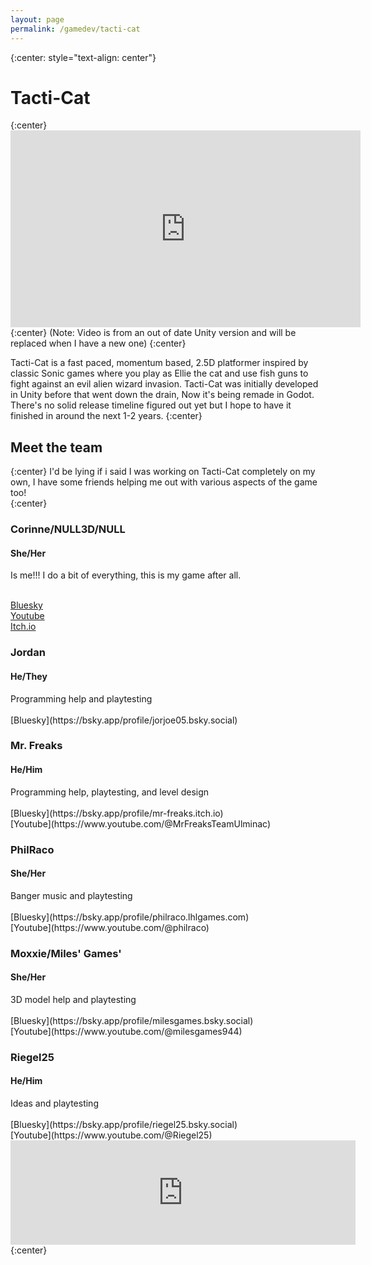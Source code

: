 ```yaml
---
layout: page
permalink: /gamedev/tacti-cat
---
```


{:center: style="text-align: center"}
<h1>Tacti-Cat</h1>
{:center}
<div class="video-container">
    <iframe width="560" height="315" align="center" src="https://www.youtube.com/embed/9Z82BY2u5pA?si=sTLvujdIEEvJPL7S" title="YouTube video player" frameborder="0" allow="accelerometer; autoplay; clipboard-write; encrypted-media; gyroscope; picture-in-picture; web-share" referrerpolicy="strict-origin-when-cross-origin" allowfullscreen></iframe>
</div>{:center}
(Note: Video is from an out of date Unity version and will be replaced when I have a new one)
{:center}

Tacti-Cat is a fast paced, momentum based, 2.5D platformer inspired by classic Sonic games where you play as Ellie the cat and use fish guns to fight against an evil alien wizard invasion. Tacti-Cat was initially developed in Unity before that went down the drain, Now it's being remade in Godot. There's no solid release timeline figured out yet but I hope to have it finished in around the next 1-2 years. 
{:center}

<h2>Meet the team</h2>{:center}
I'd be lying if i said I was working on Tacti-Cat completely on my own, I have some friends helping me out with various aspects of the game too! <br />
{:center}

<h3>Corinne/NULL3D/NULL</h3>
<h4>She/Her</h4>
Is me!!! I do a bit of everything, this is my game after all. <br /> <br />

[Bluesky](https://bsky.app/profile/null3d.gay)<br />
[Youtube](https://www.youtube.com/@NULL3D)<br /> 
[Itch.io](https://null3d.itch.io)<br /> 

<h3>Jordan</h3>
<h4>He/They</h4>
Programming help and playtesting <br /> <br />
[Bluesky](https://bsky.app/profile/jorjoe05.bsky.social)<br />

<h3>Mr. Freaks</h3>
<h4>He/Him</h4>
Programming help, playtesting, and level design <br /> <br />
[Bluesky](https://bsky.app/profile/mr-freaks.itch.io)<br />
[Youtube](https://www.youtube.com/@MrFreaksTeamUlminac)<br />

<h3>PhilRaco</h3>
<h4>She/Her</h4>
Banger music and playtesting <br /> <br />
[Bluesky](https://bsky.app/profile/philraco.lhlgames.com)<br />
[Youtube](https://www.youtube.com/@philraco)<br />

<h3>Moxxie/Miles' Games'</h3>
<h4>She/Her</h4>
3D model help and playtesting <br /> <br />
[Bluesky](https://bsky.app/profile/milesgames.bsky.social)<br />
[Youtube](https://www.youtube.com/@milesgames944)<br />

<h3>Riegel25</h3>
<h4>He/Him</h4>
Ideas and playtesting <br /> <br />
[Bluesky](https://bsky.app/profile/riegel25.bsky.social)<br />
[Youtube](https://www.youtube.com/@Riegel25)<br />

<div class="game-container">
    <iframe frameborder="0" style="text-align: center" src="https://itch.io/embed/1865412?bg_color=00c4fd&amp;fg_color=fcfcfc&amp;link_color=e300e1&amp;border_color=ae64e5" width="552" height="167"><a href="https://null3d.itch.io/tacti-cat">Tacti-Cat by NULL3D</a></iframe>
</div>
{:center}
